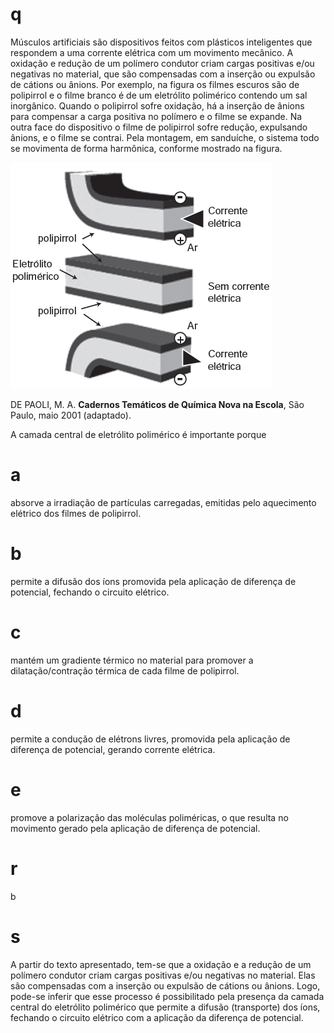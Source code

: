 # q
Músculos artificiais são dispositivos feitos com plásticos inteligentes que respondem a uma corrente elétrica com um movimento mecânico. A oxidação e redução de um polímero condutor criam cargas positivas e/ou negativas no material, que são compensadas com a inserção ou expulsão de cátions ou ânions. Por exemplo, na figura os filmes escuros são de polipirrol e o filme branco é de um eletrólito polimérico contendo um sal inorgânico. Quando o polipirrol sofre oxidação, há a inserção de ânions para compensar a carga positiva no polímero e o filme se expande. Na outra face do dispositivo o filme de polipirrol sofre redução, expulsando ânions, e o filme se contrai. Pela montagem, em sanduíche, o sistema todo se movimenta de forma harmônica, conforme mostrado na figura.

![](ab0b23d8-5fa2-7f43-84ff-5e9fc1cab127.png)

DE PAOLI, M. A. **Cadernos Temáticos de Química Nova na Escola**, São Paulo, maio 2001 (adaptado).

A camada central de eletrólito polimérico é importante porque

# a
absorve a irradiação de partículas carregadas, emitidas pelo aquecimento elétrico dos filmes de polipirrol.

# b
permite a difusão dos íons promovida pela aplicação de diferença de potencial, fechando o circuito elétrico.

# c
mantém um gradiente térmico no material para promover a dilatação/contração térmica de cada filme de polipirrol.

# d
permite a condução de elétrons livres, promovida pela aplicação de diferença de potencial, gerando corrente elétrica.

# e
promove a polarização das moléculas poliméricas, o que resulta no movimento gerado pela aplicação de diferença de potencial.

# r
b

# s
A partir do texto apresentado, tem-se que a oxidação e a redução de um polímero condutor criam cargas positivas e/ou negativas no material. Elas são compensadas com a inserção ou expulsão de cátions ou ânions. Logo, pode-se inferir que esse processo é possibilitado pela presença da camada central do eletrólito polimérico que permite a difusão (transporte) dos íons, fechando o circuito elétrico com a aplicação da diferença de potencial.
